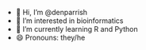 - 👋 Hi, I’m @denparrish
- 👀 I’m interested in bioinformatics
- 🌱 I’m currently learning R and Python
- 😄 Pronouns: they/he

<!---
denparrish/denparrish is a ✨ special ✨ repository because its `README.md` (this file) appears on your GitHub profile.
You can click the Preview link to take a look at your changes.
--->
